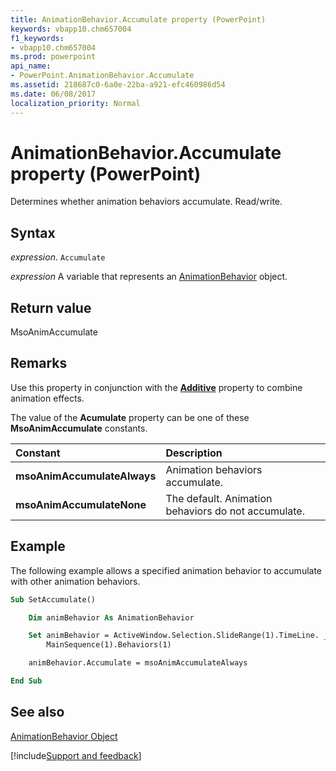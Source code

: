 ```yaml
---
title: AnimationBehavior.Accumulate property (PowerPoint)
keywords: vbapp10.chm657004
f1_keywords:
- vbapp10.chm657004
ms.prod: powerpoint
api_name:
- PowerPoint.AnimationBehavior.Accumulate
ms.assetid: 218687c0-6a0e-22ba-a921-efc460986d54
ms.date: 06/08/2017
localization_priority: Normal
---
```



# AnimationBehavior.Accumulate property (PowerPoint)

Determines whether animation behaviors accumulate. Read/write.


## Syntax

_expression_. `Accumulate`

_expression_ A variable that represents an [AnimationBehavior](PowerPoint.AnimationBehavior.md) object.


## Return value

MsoAnimAccumulate


## Remarks

Use this property in conjunction with the **[Additive](PowerPoint.AnimationBehavior.Additive.md)** property to combine animation effects.

The value of the **Acumulate** property can be one of these **MsoAnimAccumulate** constants.



|Constant|Description|
|:-----|:-----|
|**msoAnimAccumulateAlways**| Animation behaviors accumulate.|
|**msoAnimAccumulateNone**| The default. Animation behaviors do not accumulate.|

## Example

The following example allows a specified animation behavior to accumulate with other animation behaviors.


```vb
Sub SetAccumulate()

    Dim animBehavior As AnimationBehavior

    Set animBehavior = ActiveWindow.Selection.SlideRange(1).TimeLine. _
        MainSequence(1).Behaviors(1)

    animBehavior.Accumulate = msoAnimAccumulateAlways

End Sub
```


## See also


[AnimationBehavior Object](PowerPoint.AnimationBehavior.md)

[!include[Support and feedback](~/includes/feedback-boilerplate.md)]